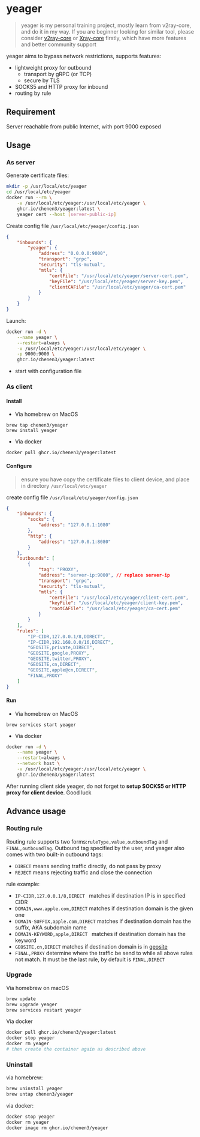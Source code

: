 # yeager

> yeager is my personal training project, mostly learn from v2ray-core, and do it in my way. If you are beginner looking for similar tool, please consider [v2ray-core](https://github.com/v2fly/v2ray-core) or [Xray-core](https://github.com/XTLS/Xray-core) firstly, which have more features and better community support

yeager aims to bypass network restrictions, supports features:
- lightweight proxy for outbound
    - transport by gRPC (or TCP)
    - secure by TLS
- SOCKS5 and HTTP proxy for inbound
- routing by rule

## Requirement
Server reachable from public Internet, with port 9000 exposed

## Usage

### As server

Generate certificate files:
```bash
mkdir -p /usr/local/etc/yeager
cd /usr/local/etc/yeager
docker run --rm \
    -v /usr/local/etc/yeager:/usr/local/etc/yeager \
    ghcr.io/chenen3/yeager:latest \
    yeager cert --host [server-public-ip]
```

Create config file `/usr/local/etc/yeager/config.json`
```json
{
    "inbounds": {
        "yeager": {
            "address": "0.0.0.0:9000",
            "transport": "grpc",
            "security": "tls-mutual",
            "mtls": {
                "certFile": "/usr/local/etc/yeager/server-cert.pem",
                "keyFile": "/usr/local/etc/yeager/server-key.pem",
                "clientCAFile": "/usr/local/etc/yeager/ca-cert.pem"
            }
        }
    }
}
```

Launch:
```bash
docker run -d \
	--name yeager \
	--restart=always \
	-v /usr/local/etc/yeager:/usr/local/etc/yeager \
	-p 9000:9000 \
	ghcr.io/chenen3/yeager:latest
```

- start with configuration file

### As client

#### Install

- Via homebrew on MacOS 

```
brew tap chenen3/yeager
brew install yeager
```

- Via docker

`docker pull ghcr.io/chenen3/yeager:latest`

#### Configure
> ensure you have copy the certificate files to client device, and place in directory `/usr/local/etc/yeager`

create config file `/usr/local/etc/yeager/config.json`

```json
{
    "inbounds": {
        "socks": {
            "address": "127.0.0.1:1080"
        },
        "http": {
            "address": "127.0.0.1:8080"
        }
    },
    "outbounds": [
        {
            "tag": "PROXY",
            "address": "server-ip:9000", // replace server-ip
            "transport": "grpc",
            "security": "tls-mutual",
            "mtls": {
                "certFile": "/usr/local/etc/yeager/client-cert.pem",
                "keyFile": "/usr/local/etc/yeager/client-key.pem",
                "rootCAFile": "/usr/local/etc/yeager/ca-cert.pem"
            }
        }
    ],
    "rules": [
        "IP-CIDR,127.0.0.1/8,DIRECT",
        "IP-CIDR,192.168.0.0/16,DIRECT",
        "GEOSITE,private,DIRECT",
        "GEOSITE,google,PROXY",
        "GEOSITE,twitter,PROXY",
        "GEOSITE,cn,DIRECT",
        "GEOSITE,apple@cn,DIRECT",
        "FINAL,PROXY"
    ]
}
```

#### Run

- Via homebrew on MacOS

`brew services start yeager`

- Via docker

```bash
docker run -d \
	--name yeager \
	--restart=always \
	--network host \
	-v /usr/local/etc/yeager:/usr/local/etc/yeager \
	ghcr.io/chenen3/yeager:latest
```

After running client side yeager, do not forget to **setup SOCKS5 or HTTP proxy for client device**. Good luck


## Advance usage

### Routing rule

Routing rule supports two forms:`ruleType,value,outboundTag` and `FINAL,outboundTag`.
Outbound tag specified by the user, and yeager also comes with two built-in outbound tags:
- `DIRECT` means sending traffic directly, do not pass by proxy
- `REJECT` means rejecting traffic and close the connection

rule example:
- `IP-CIDR,127.0.0.1/8,DIRECT ` matches if destination IP is in specified CIDR
- `DOMAIN,www.apple.com,DIRECT` matches if destination domain is the given one
- `DOMAIN-SUFFIX,apple.com,DIRECT` matches if destination domain has the suffix, AKA subdomain name
- `DOMAIN-KEYWORD,apple,DIRECT ` matches if destination domain has the keyword
- `GEOSITE,cn,DIRECT` matches if destination domain is in [geosite](https://github.com/v2fly/domain-list-community/tree/master/data)
- `FINAL,PROXY` determine where the traffic be send to while all above rules not match. It must be the last rule, by default is `FINAL,DIRECT`

### Upgrade

Via homebrew on macOS

```bash
brew update
brew upgrade yeager
brew services restart yeager
```

Via docker

```bash
docker pull ghcr.io/chenen3/yeager:latest
docker stop yeager
docker rm yeager
# then create the container again as described above
```

### Uninstall

via homebrew:

```bash
brew uninstall yeager
brew untap chenen3/yeager
```

via docker:

```bash
docker stop yeager
docker rm yeager
docker image rm ghcr.io/chenen3/yeager
```
